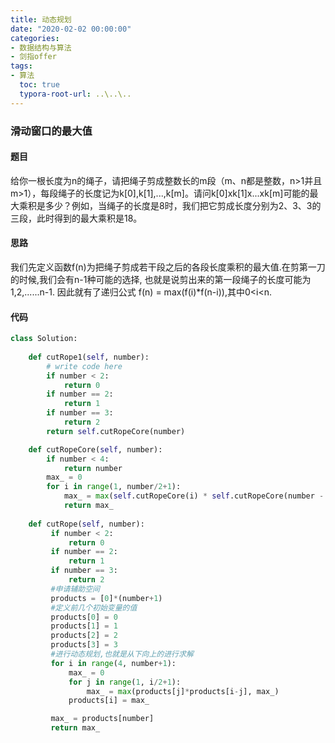 ```yaml
---
title: 动态规划
date: "2020-02-02 00:00:00"
categories:
- 数据结构与算法
- 剑指offer
tags:
- 算法
  toc: true
  typora-root-url: ..\..\..
---
```


### 滑动窗口的最大值

#### 题目

给你一根长度为n的绳子，请把绳子剪成整数长的m段（m、n都是整数，n>1并且m>1），每段绳子的长度记为k[0],k[1],...,k[m]。请问k[0]xk[1]x...xk[m]可能的最大乘积是多少？例如，当绳子的长度是8时，我们把它剪成长度分别为2、3、3的三段，此时得到的最大乘积是18。

#### 思路

我们先定义函数f(n)为把绳子剪成若干段之后的各段长度乘积的最大值.在剪第一刀的时候,我们会有n-1种可能的选择,
也就是说剪出来的第一段绳子的长度可能为1,2,......n-1.
因此就有了递归公式 f(n) = max(f(i)*f(n-i)),其中0<i<n.

#### 代码

```python
class Solution:
 
    def cutRope1(self, number):
        # write code here
        if number < 2:
            return 0
        if number == 2:
            return 1
        if number == 3:
            return 2       
        return self.cutRopeCore(number)

    def cutRopeCore(self, number):
        if number < 4:
            return number
        max_ = 0
        for i in range(1, number/2+1):
            max_ = max(self.cutRopeCore(i) * self.cutRopeCore(number - i), max_)
            return max_
    
    def cutRope(self, number):
         if number < 2:
             return 0
         if number == 2:
             return 1
         if number == 3:
             return 2       
         #申请辅助空间
         products = [0]*(number+1)
         #定义前几个初始变量的值
         products[0] = 0
         products[1] = 1
         products[2] = 2
         products[3] = 3
         #进行动态规划,也就是从下向上的进行求解
         for i in range(4, number+1):
             max_ = 0
             for j in range(1, i/2+1):
                 max_ = max(products[j]*products[i-j], max_)
             products[i] = max_

         max_ = products[number]
         return max_
```



